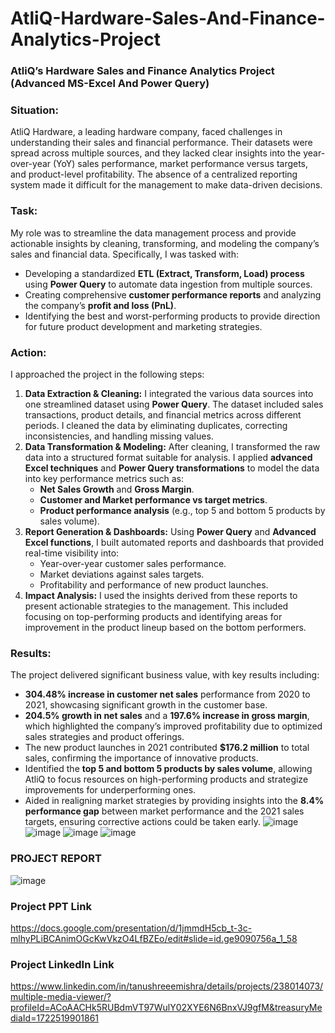 # AtliQ-Hardware-Sales-And-Finance-Analytics-Project
### **AtliQ’s Hardware Sales and Finance Analytics Project (Advanced MS-Excel And Power Query)**

### **Situation:**

AtliQ Hardware, a leading hardware company, faced challenges in understanding their sales and financial performance. Their datasets were spread across multiple sources, and they lacked clear insights into the year-over-year (YoY) sales performance, market performance versus targets, and product-level profitability. The absence of a centralized reporting system made it difficult for the management to make data-driven decisions.

### **Task:**

My role was to streamline the data management process and provide actionable insights by cleaning, transforming, and modeling the company’s sales and financial data. Specifically, I was tasked with:

- Developing a standardized **ETL (Extract, Transform, Load) process** using **Power Query** to automate data ingestion from multiple sources.
- Creating comprehensive **customer performance reports** and analyzing the company’s **profit and loss (PnL)**.
- Identifying the best and worst-performing products to provide direction for future product development and marketing strategies.

### **Action:**

I approached the project in the following steps:

1. **Data Extraction & Cleaning:** I integrated the various data sources into one streamlined dataset using **Power Query**. The dataset included sales transactions, product details, and financial metrics across different periods. I cleaned the data by eliminating duplicates, correcting inconsistencies, and handling missing values.
2. **Data Transformation & Modeling:** After cleaning, I transformed the raw data into a structured format suitable for analysis. I applied **advanced Excel techniques** and **Power Query transformations** to model the data into key performance metrics such as:
    - **Net Sales Growth** and **Gross Margin**.
    - **Customer and Market performance vs target metrics**.
    - **Product performance analysis** (e.g., top 5 and bottom 5 products by sales volume).
3. **Report Generation & Dashboards:** Using **Power Query** and **Advanced Excel functions**, I built automated reports and dashboards that provided real-time visibility into:
    - Year-over-year customer sales performance.
    - Market deviations against sales targets.
    - Profitability and performance of new product launches.
4. **Impact Analysis:** I used the insights derived from these reports to present actionable strategies to the management. This included focusing on top-performing products and identifying areas for improvement in the product lineup based on the bottom performers.

### **Results:**

The project delivered significant business value, with key results including:

- **304.48% increase in customer net sales** performance from 2020 to 2021, showcasing significant growth in the customer base.
- **204.5% growth in net sales** and a **197.6% increase in gross margin**, which highlighted the company’s improved profitability due to optimized sales strategies and product offerings.
- The new product launches in 2021 contributed **$176.2 million** to total sales, confirming the importance of innovative products.
- Identified the **top 5 and bottom 5 products by sales volume**, allowing AtliQ to focus resources on high-performing products and strategize improvements for underperforming ones.
- Aided in realigning market strategies by providing insights into the **8.4% performance gap** between market performance and the 2021 sales targets, ensuring corrective actions could be taken early.
![image](https://github.com/user-attachments/assets/cfbb9edf-d298-4951-a90f-193e0b64f540)
![image](https://github.com/user-attachments/assets/f2a5fa75-dbca-410d-9b11-3b3d29af8660)
![image](https://github.com/user-attachments/assets/460ec81c-8721-4d63-8ed5-ae36bf13a1f8)
![image](https://github.com/user-attachments/assets/94fe6d70-78b7-4b8e-a55d-389c23d60dd6)

### **PROJECT REPORT**

![image](https://github.com/user-attachments/assets/f24ad5cc-884d-4350-8a92-b0aeb75c07dc)

### **Project PPT Link**
https://docs.google.com/presentation/d/1jmmdH5cb_t-3c-mlhyPLiBCAnimOGcKwVkzO4LfBZEo/edit#slide=id.ge9090756a_1_58

### **Project LinkedIn Link**
https://www.linkedin.com/in/tanushreeemishra/details/projects/238014073/multiple-media-viewer/?profileId=ACoAACHk5RUBdmVT97WulY02XYE6N6BnxVJ9gfM&treasuryMediaId=1722519901861
